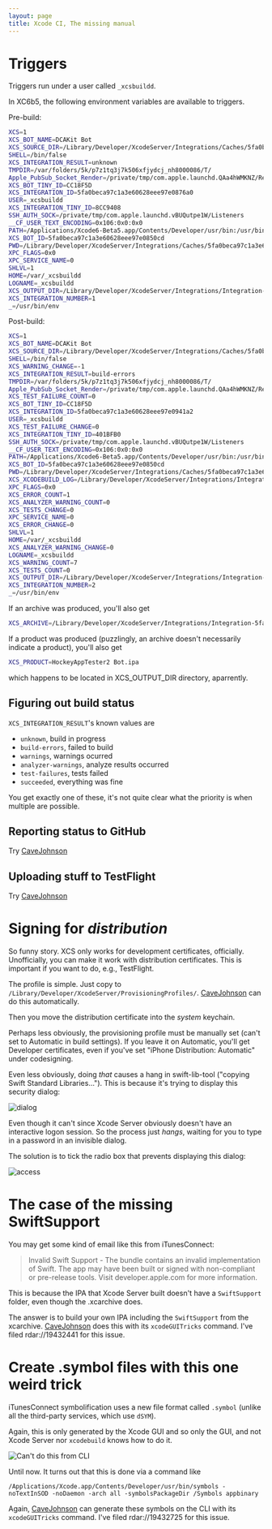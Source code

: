 ```yaml
---
layout: page
title: Xcode CI, The missing manual
---
```


# Triggers

Triggers run under a user called `_xcsbuildd`.

In XC6b5, the following environment variables are available to triggers.

Pre-build:

```bash
XCS=1
XCS_BOT_NAME=DCAKit Bot
XCS_SOURCE_DIR=/Library/Developer/XcodeServer/Integrations/Caches/5fa0beca97c1a3e60628eee97e0850cd/Source
SHELL=/bin/false
XCS_INTEGRATION_RESULT=unknown
TMPDIR=/var/folders/5k/p7z1tq3j7k506xfjydcj_nh8000086/T/
Apple_PubSub_Socket_Render=/private/tmp/com.apple.launchd.QAa4hWMKNZ/Render
XCS_BOT_TINY_ID=CC18F5D
XCS_INTEGRATION_ID=5fa0beca97c1a3e60628eee97e0876a0
USER=_xcsbuildd
XCS_INTEGRATION_TINY_ID=8CC9408
SSH_AUTH_SOCK=/private/tmp/com.apple.launchd.vBUQutpe1W/Listeners
__CF_USER_TEXT_ENCODING=0x106:0x0:0x0
PATH=/Applications/Xcode6-Beta5.app/Contents/Developer/usr/bin:/usr/bin:/bin:/usr/sbin:/sbin
XCS_BOT_ID=5fa0beca97c1a3e60628eee97e0850cd
PWD=/Library/Developer/XcodeServer/Integrations/Caches/5fa0beca97c1a3e60628eee97e0850cd/Source
XPC_FLAGS=0x0
XPC_SERVICE_NAME=0
SHLVL=1
HOME=/var/_xcsbuildd
LOGNAME=_xcsbuildd
XCS_OUTPUT_DIR=/Library/Developer/XcodeServer/Integrations/Integration-5fa0beca97c1a3e60628eee97e0876a0
XCS_INTEGRATION_NUMBER=1
_=/usr/bin/env
```

Post-build:

```bash
XCS=1
XCS_BOT_NAME=DCAKit Bot
XCS_SOURCE_DIR=/Library/Developer/XcodeServer/Integrations/Caches/5fa0beca97c1a3e60628eee97e0850cd/Source
SHELL=/bin/false
XCS_WARNING_CHANGE=-1
XCS_INTEGRATION_RESULT=build-errors
TMPDIR=/var/folders/5k/p7z1tq3j7k506xfjydcj_nh8000086/T/
Apple_PubSub_Socket_Render=/private/tmp/com.apple.launchd.QAa4hWMKNZ/Render
XCS_TEST_FAILURE_COUNT=0
XCS_BOT_TINY_ID=CC18F5D
XCS_INTEGRATION_ID=5fa0beca97c1a3e60628eee97e0941a2
USER=_xcsbuildd
XCS_TEST_FAILURE_CHANGE=0
XCS_INTEGRATION_TINY_ID=401BFB0
SSH_AUTH_SOCK=/private/tmp/com.apple.launchd.vBUQutpe1W/Listeners
__CF_USER_TEXT_ENCODING=0x106:0x0:0x0
PATH=/Applications/Xcode6-Beta5.app/Contents/Developer/usr/bin:/usr/bin:/bin:/usr/sbin:/sbin
XCS_BOT_ID=5fa0beca97c1a3e60628eee97e0850cd
PWD=/Library/Developer/XcodeServer/Integrations/Caches/5fa0beca97c1a3e60628eee97e0850cd/Source
XCS_XCODEBUILD_LOG=/Library/Developer/XcodeServer/Integrations/Integration-5fa0beca97c1a3e60628eee97e0941a2/build.log
XPC_FLAGS=0x0
XCS_ERROR_COUNT=1
XCS_ANALYZER_WARNING_COUNT=0
XCS_TESTS_CHANGE=0
XPC_SERVICE_NAME=0
XCS_ERROR_CHANGE=0
SHLVL=1
HOME=/var/_xcsbuildd
XCS_ANALYZER_WARNING_CHANGE=0
LOGNAME=_xcsbuildd
XCS_WARNING_COUNT=7
XCS_TESTS_COUNT=0
XCS_OUTPUT_DIR=/Library/Developer/XcodeServer/Integrations/Integration-5fa0beca97c1a3e60628eee97e0941a2
XCS_INTEGRATION_NUMBER=2
_=/usr/bin/env
```

If an archive was produced, you'll also get

```bash
XCS_ARCHIVE=/Library/Developer/XcodeServer/Integrations/Integration-5fa0beca97c1a3e60628eee97e10a69b/Archive.xcarchive
```

If a product was produced (puzzlingly, an archive doesn't necessarily indicate a product), you'll also get

```bash
XCS_PRODUCT=HockeyAppTester2 Bot.ipa
```

which happens to be located in XCS_OUTPUT_DIR directory, aparrently.  


## Figuring out build status

`XCS_INTEGRATION_RESULT`'s known values are

* `unknown`, build in progress
* `build-errors`, failed to build
* `warnings`, warnings ocurred
* `analyzer-warnings`, analyze results occurred
* `test-failures`, tests failed
* `succeeded`, everything was fine

You get exactly one of these, it's not quite clear what the priority is when multiple are possible.

## Reporting status to GitHub

Try [CaveJohnson](http://github.com/drewcrawford/CaveJohnson)

## Uploading stuff to TestFlight

Try [CaveJohnson](http://github.com/drewcrawford/CaveJohnson)

# Signing for *distribution*

So funny story.  XCS only works for development certificates, officially.  Unofficially, you can make it work with distribution certificates.  This is important if you want to do, e.g., TestFlight.

The profile is simple.  Just copy to `/Library/Developer/XcodeServer/ProvisioningProfiles/`.  [CaveJohnson](http://github.com/drewcrawford/CaveJohnson) can do this automatically.

Then you move the distribution certificate into the *system* keychain.

Perhaps less obviously, the provisioning profile must be manually set (can't set to Automatic in build settings).  If you leave it on Automatic, you'll get Developer certificates, even if you've set "iPhone Distribution: Automatic" under codesigning.

Even less obviously, doing *that* causes a hang in swift-lib-tool ("copying Swift Standard Libraries...").  This is because it's trying to display this security dialog:

![dialog](dialog.png)

Even though it can't since Xcode Server obviously doesn't have an interactive logon session.  So the process just *hangs*, waiting for you to type in a password in an invisible dialog.

The solution is to tick the radio box that prevents displaying this dialog:

![access](access.png)

# The case of the missing SwiftSupport

You may get some kind of email like this from iTunesConnect:

> Invalid Swift Support - The bundle contains an invalid implementation of Swift. The app may have been built or signed with non-compliant or pre-release tools. Visit developer.apple.com for more information.


This is because the IPA that Xcode Server built doesn't have a `SwiftSupport` folder, even though the .xcarchive does.

The answer is to build your own IPA including the `SwiftSupport` from the xcarchive.  [CaveJohnson](http://github.com/drewcrawford/CaveJohnson) does this with its `xcodeGUITricks` command.  I've filed rdar://19432441 for this issue.

# Create .symbol files with this one weird trick


iTunesConnect symbolification uses a new file format called `.symbol` (unlike all the third-party services, which use `dSYM`).

Again, this is only generated by the Xcode GUI and so only the GUI, and not Xcode Server nor `xcodebuild` knows how to do it.

![Can't do *this* from CLI](symbolification.png)

Until now.  It turns out that this is done via a command like

```
/Applications/Xcode.app/Contents/Developer/usr/bin/symbols -noTextInSOD -noDaemon -arch all -symbolsPackageDir /Symbols appbinary
```

Again, [CaveJohnson](http://github.com/drewcrawford/CaveJohnson) can generate these symbols on the CLI with its `xcodeGUITricks` command.  I've filed rdar://19432725 for this issue.
